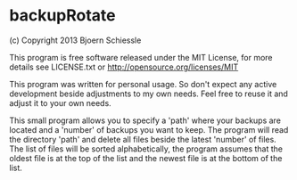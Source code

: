 backupRotate
============

(c) Copyright 2013 Bjoern Schiessle

This program is free software released under the MIT License, for more details
see LICENSE.txt or http://opensource.org/licenses/MIT

This program was written for personal usage. So don't expect any active
development beside adjustments to my own needs. Feel free to reuse it and
adjust it to your own needs.

This small program allows you to specify a 'path' where your backups
are located and a 'number' of backups you want to keep. The program will read
the directory 'path' and delete all files beside the latest 'number' of files.
The list of files will be sorted alphabetically, the program assumes that the
oldest file is at the top of the list and the newest file is at the bottom of
the list.
